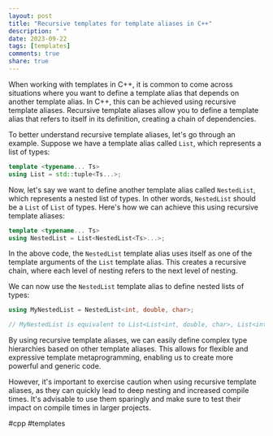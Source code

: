 ```yaml
---
layout: post
title: "Recursive templates for template aliases in C++"
description: " "
date: 2023-09-22
tags: [templates]
comments: true
share: true
---
```


When working with templates in C++, it is common to come across situations where you want to define a template alias that depends on another template alias. In C++, this can be achieved using recursive template aliases. Recursive template aliases allow you to define a template alias that refers to itself in its definition, creating a chain of dependencies.

To better understand recursive template aliases, let's go through an example. Suppose we have a template alias called `List`, which represents a list of types:

```cpp
template <typename... Ts>
using List = std::tuple<Ts...>;
```

Now, let's say we want to define another template alias called `NestedList`, which represents a nested list of types. In other words, `NestedList` should be a `List` of `List` of types. Here's how we can achieve this using recursive template aliases:

```cpp
template <typename... Ts>
using NestedList = List<NestedList<Ts>...>;
```

In the above code, the `NestedList` template alias uses itself as one of the template arguments of the `List` template alias. This creates a recursive chain, where each level of nesting refers to the next level of nesting.

We can now use the `NestedList` template alias to define nested lists of types:

```cpp
using MyNestedList = NestedList<int, double, char>;

// MyNestedList is equivalent to List<List<int, double, char>, List<int, double, char>, List<int, double, char>>
```

By using recursive template aliases, we can easily define complex type hierarchies based on other template aliases. This allows for flexible and expressive template metaprogramming, enabling us to create more powerful and generic code.

However, it's important to exercise caution when using recursive template aliases, as they can quickly lead to deep nesting and increased compile times. It's advisable to use them sparingly and make sure to test their impact on compile times in larger projects.

#cpp #templates
